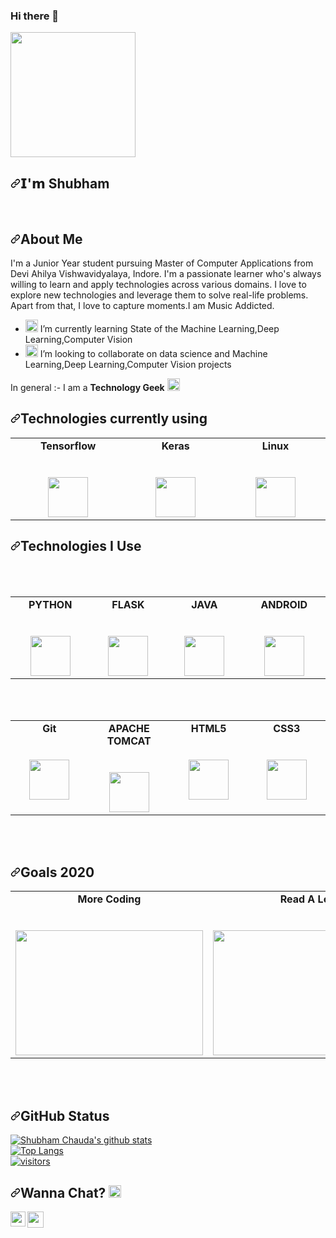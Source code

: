 ### Hi there 👋

<article class="markdown-body entry-content container-lg f5" itemprop="text"><p>
  <a target="_blank" rel="noopener noreferrer" href="https://camo.githubusercontent.com/95fa49f2128340bccb6b3ed3315fb7f24f2f87eef42b0edb4ca187c71b6b7fb8/68747470733a2f2f6d65646961312e67697068792e636f6d2f6d656469612f5376574a39717661797377767073734d50582f67697068792e676966"><img src="https://camo.githubusercontent.com/95fa49f2128340bccb6b3ed3315fb7f24f2f87eef42b0edb4ca187c71b6b7fb8/68747470733a2f2f6d65646961312e67697068792e636f6d2f6d656469612f5376574a39717661797377767073734d50582f67697068792e676966" width="200px" data-canonical-src="https://media1.giphy.com/media/SvWJ9qvayswvpssMPX/giphy.gif" style="max-width:100%;"></a></p>
<h1><a id="user-content-𝗜𝗺-shubham" class="anchor" aria-hidden="true" href="#𝗜𝗺-shubham"><svg class="octicon octicon-link" viewBox="0 0 16 16" version="1.1" width="16" height="16" aria-hidden="true"><path fill-rule="evenodd" d="M7.775 3.275a.75.75 0 001.06 1.06l1.25-1.25a2 2 0 112.83 2.83l-2.5 2.5a2 2 0 01-2.83 0 .75.75 0 00-1.06 1.06 3.5 3.5 0 004.95 0l2.5-2.5a3.5 3.5 0 00-4.95-4.95l-1.25 1.25zm-4.69 9.64a2 2 0 010-2.83l2.5-2.5a2 2 0 012.83 0 .75.75 0 001.06-1.06 3.5 3.5 0 00-4.95 0l-2.5 2.5a3.5 3.5 0 004.95 4.95l1.25-1.25a.75.75 0 00-1.06-1.06l-1.25 1.25a2 2 0 01-2.83 0z"></path></svg></a>𝗜'𝗺 Shubham</h1>
<br>
<h2><a id="user-content-about-me" class="anchor" aria-hidden="true" href="#about-me"><svg class="octicon octicon-link" viewBox="0 0 16 16" version="1.1" width="16" height="16" aria-hidden="true"><path fill-rule="evenodd" d="M7.775 3.275a.75.75 0 001.06 1.06l1.25-1.25a2 2 0 112.83 2.83l-2.5 2.5a2 2 0 01-2.83 0 .75.75 0 00-1.06 1.06 3.5 3.5 0 004.95 0l2.5-2.5a3.5 3.5 0 00-4.95-4.95l-1.25 1.25zm-4.69 9.64a2 2 0 010-2.83l2.5-2.5a2 2 0 012.83 0 .75.75 0 001.06-1.06 3.5 3.5 0 00-4.95 0l-2.5 2.5a3.5 3.5 0 004.95 4.95l1.25-1.25a.75.75 0 00-1.06-1.06l-1.25 1.25a2 2 0 01-2.83 0z"></path></svg></a>About Me</h2>
<p>I'm a Junior Year student pursuing Master of Computer Applications from Devi Ahilya Vishwavidyalaya, Indore. I'm a passionate learner who's always willing to learn and apply technologies across various domains. I love to explore new technologies and leverage them to solve real-life problems. Apart from that, I love to capture moments.I am Music Addicted.
<br></p>
<ul>
<li><g-emoji class="g-emoji" alias="seedling" fallback-src="https://github.githubassets.com/images/icons/emoji/unicode/1f331.png"><img class="emoji" alt="seedling" height="20" width="20" src="https://github.githubassets.com/images/icons/emoji/unicode/1f331.png"></g-emoji> I’m currently learning State of the Machine Learning,Deep Learning,Computer Vision</li>
<li><g-emoji class="g-emoji" alias="handshake" fallback-src="https://github.githubassets.com/images/icons/emoji/unicode/1f91d.png"><img class="emoji" alt="handshake" height="20" width="20" src="https://github.githubassets.com/images/icons/emoji/unicode/1f91d.png"></g-emoji> I’m looking to collaborate on data science and Machine Learning,Deep Learning,Computer Vision projects</li>
</ul>
<p>In general :- I am a <strong>Technology Geek</strong>  <g-emoji class="g-emoji" alias="cyprus" fallback-src="https://github.githubassets.com/images/icons/emoji/unicode/1f1e8-1f1fe.png"><img class="emoji" alt="cyprus" height="20" width="20" src="https://github.githubassets.com/images/icons/emoji/unicode/1f1e8-1f1fe.png"></g-emoji></p>
<h2><a id="user-content-technologies-currently-using" class="anchor" aria-hidden="true" href="#technologies-currently-using"><svg class="octicon octicon-link" viewBox="0 0 16 16" version="1.1" width="16" height="16" aria-hidden="true"><path fill-rule="evenodd" d="M7.775 3.275a.75.75 0 001.06 1.06l1.25-1.25a2 2 0 112.83 2.83l-2.5 2.5a2 2 0 01-2.83 0 .75.75 0 00-1.06 1.06 3.5 3.5 0 004.95 0l2.5-2.5a3.5 3.5 0 00-4.95-4.95l-1.25 1.25zm-4.69 9.64a2 2 0 010-2.83l2.5-2.5a2 2 0 012.83 0 .75.75 0 001.06-1.06 3.5 3.5 0 00-4.95 0l-2.5 2.5a3.5 3.5 0 004.95 4.95l1.25-1.25a.75.75 0 00-1.06-1.06l-1.25 1.25a2 2 0 01-2.83 0z"></path></svg></a>Technologies currently using</h2>
<table>
  <tbody>
    <tr valign="top">
      <td width="10%" align="center">
        <span><strong>Tensorflow</strong></span><br><br><br>
        <a target="_blank" rel="noopener noreferrer" href="https://camo.githubusercontent.com/25195292e11bb9126aa4d4255f4c3f3d180830a2d72874ccdd66e8ac338e8eda/68747470733a2f2f7365656b6c6f676f2e636f6d2f696d616765732f542f74656e736f72666c6f772d6c6f676f2d414535313030453535452d7365656b6c6f676f2e636f6d2e706e67"><img height="64px" src="https://camo.githubusercontent.com/25195292e11bb9126aa4d4255f4c3f3d180830a2d72874ccdd66e8ac338e8eda/68747470733a2f2f7365656b6c6f676f2e636f6d2f696d616765732f542f74656e736f72666c6f772d6c6f676f2d414535313030453535452d7365656b6c6f676f2e636f6d2e706e67" data-canonical-src="https://seeklogo.com/images/T/tensorflow-logo-AE5100E55E-seeklogo.com.png" style="max-width:100%;"></a>
      </td>
      <td width="10%" align="center">
        <span><strong>Keras</strong></span><br><br><br>
        <a target="_blank" rel="noopener noreferrer" href="https://camo.githubusercontent.com/d4542550828038568a6cb1c20934771c9c7504aaed4918685c0602ae0159bab2/68747470733a2f2f75706c6f61642e77696b696d656469612e6f72672f77696b6970656469612f636f6d6d6f6e732f632f63392f4b657261735f4c6f676f2e6a7067"><img height="64px" src="https://camo.githubusercontent.com/d4542550828038568a6cb1c20934771c9c7504aaed4918685c0602ae0159bab2/68747470733a2f2f75706c6f61642e77696b696d656469612e6f72672f77696b6970656469612f636f6d6d6f6e732f632f63392f4b657261735f4c6f676f2e6a7067" data-canonical-src="https://upload.wikimedia.org/wikipedia/commons/c/c9/Keras_Logo.jpg" style="max-width:100%;"></a>
      </td>
      <td width="10%" align="center">
        <span><strong>Linux</strong></span><br><br><br>
        <a target="_blank" rel="noopener noreferrer" href="https://camo.githubusercontent.com/0dee50c9d5a279b8c2f7fd4273e3f562be54175baa3e42dabce56caae6e82778/68747470733a2f2f7365656b6c6f676f2e636f6d2f696d616765732f4c2f4c696e75785f5475782d6c6f676f2d313433394235313936362d7365656b6c6f676f2e636f6d2e706e67"><img height="64px" src="https://camo.githubusercontent.com/0dee50c9d5a279b8c2f7fd4273e3f562be54175baa3e42dabce56caae6e82778/68747470733a2f2f7365656b6c6f676f2e636f6d2f696d616765732f4c2f4c696e75785f5475782d6c6f676f2d313433394235313936362d7365656b6c6f676f2e636f6d2e706e67" data-canonical-src="https://seeklogo.com/images/L/Linux_Tux-logo-1439B51966-seeklogo.com.png" style="max-width:100%;"></a>
      </td>
  </tr></tbody>
</table>
<h2><a id="user-content-technologies-i-use" class="anchor" aria-hidden="true" href="#technologies-i-use"><svg class="octicon octicon-link" viewBox="0 0 16 16" version="1.1" width="16" height="16" aria-hidden="true"><path fill-rule="evenodd" d="M7.775 3.275a.75.75 0 001.06 1.06l1.25-1.25a2 2 0 112.83 2.83l-2.5 2.5a2 2 0 01-2.83 0 .75.75 0 00-1.06 1.06 3.5 3.5 0 004.95 0l2.5-2.5a3.5 3.5 0 00-4.95-4.95l-1.25 1.25zm-4.69 9.64a2 2 0 010-2.83l2.5-2.5a2 2 0 012.83 0 .75.75 0 001.06-1.06 3.5 3.5 0 00-4.95 0l-2.5 2.5a3.5 3.5 0 004.95 4.95l1.25-1.25a.75.75 0 00-1.06-1.06l-1.25 1.25a2 2 0 01-2.83 0z"></path></svg></a>Technologies I Use</h2>
<br>
<br>
<table>
  <tbody>
    <tr valign="top">
      <td width="10%" align="center">
        <span><strong>PYTHON</strong></span><br><br><br>
        <a target="_blank" rel="noopener noreferrer" href="https://camo.githubusercontent.com/26043b6db7e2aee509448570c835702e9cd39397b53b18ac86b2b11090d08c26/68747470733a2f2f63646e2e737667706f726e2e636f6d2f6c6f676f732f707974686f6e2e737667"><img height="64px" src="https://camo.githubusercontent.com/26043b6db7e2aee509448570c835702e9cd39397b53b18ac86b2b11090d08c26/68747470733a2f2f63646e2e737667706f726e2e636f6d2f6c6f676f732f707974686f6e2e737667" data-canonical-src="https://cdn.svgporn.com/logos/python.svg" style="max-width:100%;"></a>
      </td>
      <td width="10%" align="center">
        <span><strong>FLASK</strong></span><br><br><br>
        <a target="_blank" rel="noopener noreferrer" href="https://camo.githubusercontent.com/35095b4bdfad7e19dd7f4bb8a7d48a492ae86f844d2e4462a9af8e8075377945/68747470733a2f2f63646e2e737667706f726e2e636f6d2f6c6f676f732f666c61736b2e737667"><img height="64px" src="https://camo.githubusercontent.com/35095b4bdfad7e19dd7f4bb8a7d48a492ae86f844d2e4462a9af8e8075377945/68747470733a2f2f63646e2e737667706f726e2e636f6d2f6c6f676f732f666c61736b2e737667" data-canonical-src="https://cdn.svgporn.com/logos/flask.svg" style="max-width:100%;"></a>
      </td>
      <td width="10%" align="center">
        <span><strong>JAVA</strong></span><br><br><br>
        <a target="_blank" rel="noopener noreferrer" href="https://camo.githubusercontent.com/0eb9967c255e62ed94ab84b813bb2359a047865026c482bdcb3f6eb215699119/68747470733a2f2f63646e2e737667706f726e2e636f6d2f6c6f676f732f6a6176612e737667"><img height="64px" src="https://camo.githubusercontent.com/0eb9967c255e62ed94ab84b813bb2359a047865026c482bdcb3f6eb215699119/68747470733a2f2f63646e2e737667706f726e2e636f6d2f6c6f676f732f6a6176612e737667" data-canonical-src="https://cdn.svgporn.com/logos/java.svg" style="max-width:100%;"></a>
      </td>
      <td width="10%" align="center">
        <span><strong>ANDROID</strong></span><br><br><br>
        <a target="_blank" rel="noopener noreferrer" href="https://camo.githubusercontent.com/6b37d7097563c983c17d37138957ec84ebf7d000e5031e613e9e69afa5072c01/68747470733a2f2f63646e2e737667706f726e2e636f6d2f6c6f676f732f616e64726f69642d69636f6e2e737667"><img height="64px" src="https://camo.githubusercontent.com/6b37d7097563c983c17d37138957ec84ebf7d000e5031e613e9e69afa5072c01/68747470733a2f2f63646e2e737667706f726e2e636f6d2f6c6f676f732f616e64726f69642d69636f6e2e737667" data-canonical-src="https://cdn.svgporn.com/logos/android-icon.svg" style="max-width:100%;"></a>
      </td>
      </tr></tbody>
</table>
<br>
<br>
<table>
  <tbody>
    <tr valign="top">
      <td width="10%" align="center">
        <span><strong>Git</strong></span><br><br><br>
        <a target="_blank" rel="noopener noreferrer" href="https://camo.githubusercontent.com/1900964fcfd334e23344e69fce002414d4d58bc16f838770ba868b51fe360ab9/68747470733a2f2f63646e2e737667706f726e2e636f6d2f6c6f676f732f6769742e737667"><img height="64px" src="https://camo.githubusercontent.com/1900964fcfd334e23344e69fce002414d4d58bc16f838770ba868b51fe360ab9/68747470733a2f2f63646e2e737667706f726e2e636f6d2f6c6f676f732f6769742e737667" data-canonical-src="https://cdn.svgporn.com/logos/git.svg" style="max-width:100%;"></a>
       </td> 
      <td width="10%" align="center">
        <span><strong>APACHE TOMCAT</strong></span><br><br><br>
        <a target="_blank" rel="noopener noreferrer" href="https://camo.githubusercontent.com/35fd306925eff4667452ed56462f94a23e4a8599756db661a8da4caa2b88c074/68747470733a2f2f63646e2e737667706f726e2e636f6d2f6c6f676f732f746f6d6361742e737667"><img height="64px" src="https://camo.githubusercontent.com/35fd306925eff4667452ed56462f94a23e4a8599756db661a8da4caa2b88c074/68747470733a2f2f63646e2e737667706f726e2e636f6d2f6c6f676f732f746f6d6361742e737667" data-canonical-src="https://cdn.svgporn.com/logos/tomcat.svg" style="max-width:100%;"></a>
      </td>
      <td width="10%" align="center">
        <span><strong>HTML5</strong></span><br><br><br>
        <a target="_blank" rel="noopener noreferrer" href="https://camo.githubusercontent.com/0a6ef04b1c423027658e0a15df6296f8b93a76459be3adc5ce69df27eaed7575/68747470733a2f2f63646e2e737667706f726e2e636f6d2f6c6f676f732f68746d6c2d352e737667"><img height="64px" src="https://camo.githubusercontent.com/0a6ef04b1c423027658e0a15df6296f8b93a76459be3adc5ce69df27eaed7575/68747470733a2f2f63646e2e737667706f726e2e636f6d2f6c6f676f732f68746d6c2d352e737667" data-canonical-src="https://cdn.svgporn.com/logos/html-5.svg" style="max-width:100%;"></a>
      </td>  
      <td width="10%" align="center">
        <span><strong>CSS3</strong></span><br><br><br>
        <a target="_blank" rel="noopener noreferrer" href="https://camo.githubusercontent.com/367dd0be4d8a115eea884c2794dd1ab8751034782a4cf9f0d0c1155fd984a7d0/68747470733a2f2f63646e2e737667706f726e2e636f6d2f6c6f676f732f6373732d332e737667"><img height="64px" src="https://camo.githubusercontent.com/367dd0be4d8a115eea884c2794dd1ab8751034782a4cf9f0d0c1155fd984a7d0/68747470733a2f2f63646e2e737667706f726e2e636f6d2f6c6f676f732f6373732d332e737667" data-canonical-src="https://cdn.svgporn.com/logos/css-3.svg" style="max-width:100%;"></a>
      </td>
      </tr></tbody>
</table>
<br>
<br>
<h2><a id="user-content-goals-2020" class="anchor" aria-hidden="true" href="#goals-2020"><svg class="octicon octicon-link" viewBox="0 0 16 16" version="1.1" width="16" height="16" aria-hidden="true"><path fill-rule="evenodd" d="M7.775 3.275a.75.75 0 001.06 1.06l1.25-1.25a2 2 0 112.83 2.83l-2.5 2.5a2 2 0 01-2.83 0 .75.75 0 00-1.06 1.06 3.5 3.5 0 004.95 0l2.5-2.5a3.5 3.5 0 00-4.95-4.95l-1.25 1.25zm-4.69 9.64a2 2 0 010-2.83l2.5-2.5a2 2 0 012.83 0 .75.75 0 001.06-1.06 3.5 3.5 0 00-4.95 0l-2.5 2.5a3.5 3.5 0 004.95 4.95l1.25-1.25a.75.75 0 00-1.06-1.06l-1.25 1.25a2 2 0 01-2.83 0z"></path></svg></a>Goals 2020</h2>
<table>
  <tbody>
    <tr valign="top">
      <td width="10%" align="center">
        <span><strong>More Coding</strong></span><br><br><br>
        <a target="_blank" rel="noopener noreferrer" href="https://camo.githubusercontent.com/5ca68b90f30ca94612b046bc7ae3a205bcdc7c25049f17baabe8adea72a236f0/68747470733a2f2f6d656469612e67697068792e636f6d2f6d656469612f70344e4c7733493455306964692f67697068792e676966"><img height="200px" src="https://camo.githubusercontent.com/5ca68b90f30ca94612b046bc7ae3a205bcdc7c25049f17baabe8adea72a236f0/68747470733a2f2f6d656469612e67697068792e636f6d2f6d656469612f70344e4c7733493455306964692f67697068792e676966" width="300px" data-canonical-src="https://media.giphy.com/media/p4NLw3I4U0idi/giphy.gif" style="max-width:100%;"></a>
      </td>
      <td width="10%" align="center">
        <span><strong>Read A Lot</strong></span><br><br><br>
        <a target="_blank" rel="noopener noreferrer" href="https://camo.githubusercontent.com/88eabc148a5f532a44d6fbdddff3fbfaf9ce96381befc26b641b3b007d6b3a2f/68747470733a2f2f6d656469612e67697068792e636f6d2f6d656469612f3236746e6c716773563967626968624f302f67697068792e676966"><img height="200px" src="https://camo.githubusercontent.com/88eabc148a5f532a44d6fbdddff3fbfaf9ce96381befc26b641b3b007d6b3a2f/68747470733a2f2f6d656469612e67697068792e636f6d2f6d656469612f3236746e6c716773563967626968624f302f67697068792e676966" width="300px" data-canonical-src="https://media.giphy.com/media/26tnlqgsV9gbihbO0/giphy.gif" style="max-width:100%;"></a>
      </td>
      <td width="10%" align="center">
        <span><strong>Build Networks</strong></span><br><br><br>
        <a target="_blank" rel="noopener noreferrer" href="https://camo.githubusercontent.com/1c29330d0871bba9ef65dba88cf00f69401285bf76b9f88d3ee39e785b8f6a64/68747470733a2f2f6d656469612e67697068792e636f6d2f6d656469612f336f6868774848526a30483030585062646d2f67697068792e676966"><img height="200px" src="https://camo.githubusercontent.com/1c29330d0871bba9ef65dba88cf00f69401285bf76b9f88d3ee39e785b8f6a64/68747470733a2f2f6d656469612e67697068792e636f6d2f6d656469612f336f6868774848526a30483030585062646d2f67697068792e676966" width="300px" data-canonical-src="https://media.giphy.com/media/3ohhwHHRj0H00XPbdm/giphy.gif" style="max-width:100%;"></a>
      </td>
      </tr></tbody>
</table>
<br>
<br>
<h2><a id="user-content-github-status" class="anchor" aria-hidden="true" href="#github-status"><svg class="octicon octicon-link" viewBox="0 0 16 16" version="1.1" width="16" height="16" aria-hidden="true"><path fill-rule="evenodd" d="M7.775 3.275a.75.75 0 001.06 1.06l1.25-1.25a2 2 0 112.83 2.83l-2.5 2.5a2 2 0 01-2.83 0 .75.75 0 00-1.06 1.06 3.5 3.5 0 004.95 0l2.5-2.5a3.5 3.5 0 00-4.95-4.95l-1.25 1.25zm-4.69 9.64a2 2 0 010-2.83l2.5-2.5a2 2 0 012.83 0 .75.75 0 001.06-1.06 3.5 3.5 0 00-4.95 0l-2.5 2.5a3.5 3.5 0 004.95 4.95l1.25-1.25a.75.75 0 00-1.06-1.06l-1.25 1.25a2 2 0 01-2.83 0z"></path></svg></a>GitHub Status</h2>
<p><a target="_blank" rel="noopener noreferrer" href="https://camo.githubusercontent.com/c10fc9b9c2a7880dbe6d99ee6c78f8cd54d26ec957232dacac430a45d6e597b0/68747470733a2f2f6769746875622d726561646d652d73746174732e76657263656c2e6170702f6170693f757365726e616d653d7368756268616d6368617564612673686f775f69636f6e733d74727565267468656d653d7261646963616c"><img src="https://camo.githubusercontent.com/c10fc9b9c2a7880dbe6d99ee6c78f8cd54d26ec957232dacac430a45d6e597b0/68747470733a2f2f6769746875622d726561646d652d73746174732e76657263656c2e6170702f6170693f757365726e616d653d7368756268616d6368617564612673686f775f69636f6e733d74727565267468656d653d7261646963616c" alt="Shubham Chauda's github stats" data-canonical-src="https://github-readme-stats.vercel.app/api?username=shubhamchauda&amp;show_icons=true&amp;theme=radical" style="max-width:100%;"></a>
<br>
<a target="_blank" rel="noopener noreferrer" href="https://camo.githubusercontent.com/7e30d21ccd3d3e8c85b2020c54d50a142b015d6c54c781797bfc1f8f6ffedab7/68747470733a2f2f6769746875622d726561646d652d73746174732e76657263656c2e6170702f6170692f746f702d6c616e67732f3f757365726e616d653d7368756268616d6368617564612673686f775f69636f6e733d74727565267468656d653d7261646963616c"><img src="https://camo.githubusercontent.com/7e30d21ccd3d3e8c85b2020c54d50a142b015d6c54c781797bfc1f8f6ffedab7/68747470733a2f2f6769746875622d726561646d652d73746174732e76657263656c2e6170702f6170692f746f702d6c616e67732f3f757365726e616d653d7368756268616d6368617564612673686f775f69636f6e733d74727565267468656d653d7261646963616c" alt="Top Langs" data-canonical-src="https://github-readme-stats.vercel.app/api/top-langs/?username=shubhamchauda&amp;show_icons=true&amp;theme=radical" style="max-width:100%;"></a>
<br>
<a target="_blank" rel="noopener noreferrer" href="https://camo.githubusercontent.com/1bb764b5f871160b55e8f57b11be0f0a429bf57e072fe6166d388bef3b3471c3/68747470733a2f2f76697369746f722d62616467652e676c697463682e6d652f62616467653f706167655f69643d7368756268616d6368617564612e7368756268616d636861756461"><img src="https://camo.githubusercontent.com/1bb764b5f871160b55e8f57b11be0f0a429bf57e072fe6166d388bef3b3471c3/68747470733a2f2f76697369746f722d62616467652e676c697463682e6d652f62616467653f706167655f69643d7368756268616d6368617564612e7368756268616d636861756461" alt="visitors" data-canonical-src="https://visitor-badge.glitch.me/badge?page_id=shubhamchauda.shubhamchauda" style="max-width:100%;"></a></p>
<h2><a id="user-content-wanna-chat-" class="anchor" aria-hidden="true" href="#wanna-chat-"><svg class="octicon octicon-link" viewBox="0 0 16 16" version="1.1" width="16" height="16" aria-hidden="true"><path fill-rule="evenodd" d="M7.775 3.275a.75.75 0 001.06 1.06l1.25-1.25a2 2 0 112.83 2.83l-2.5 2.5a2 2 0 01-2.83 0 .75.75 0 00-1.06 1.06 3.5 3.5 0 004.95 0l2.5-2.5a3.5 3.5 0 00-4.95-4.95l-1.25 1.25zm-4.69 9.64a2 2 0 010-2.83l2.5-2.5a2 2 0 012.83 0 .75.75 0 001.06-1.06 3.5 3.5 0 00-4.95 0l-2.5 2.5a3.5 3.5 0 004.95 4.95l1.25-1.25a.75.75 0 00-1.06-1.06l-1.25 1.25a2 2 0 01-2.83 0z"></path></svg></a>Wanna Chat? <g-emoji class="g-emoji" alias="coffee" fallback-src="https://github.githubassets.com/images/icons/emoji/unicode/2615.png"><img class="emoji" alt="coffee" height="20" width="20" src="https://github.githubassets.com/images/icons/emoji/unicode/2615.png"></g-emoji></h2>
  <a href="https://www.linkedin.com/in/shubham-chauda-a2395a140/" rel="nofollow">
    <img align="left" width="24px" src="https://github.com/TheDudeThatCode/TheDudeThatCode/raw/master/Assets/Linkedin.svg" style="max-width:100%;">
  </a>
  <a href="mailto:chaudashubham@gmail.com">
    <img align="left" width="26px" src="https://github.com/TheDudeThatCode/TheDudeThatCode/raw/master/Assets/Gmail.svg" style="max-width:100%;">
  </a>
</article>
